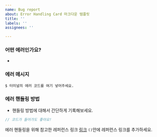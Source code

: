 ```yaml
---
name: Bug report
about: Error Handling Card 마크다운 템플릿
title: ''
labels: ''
assignees: ''

---
```


### 어떤 에러인가요?
- 
### 에러 메시지
```
$ 터미널의 에러 코드를 여기 넣어주세요.
```
### 에러 핸들링 방법
- 핸들링 방법에 대해서 간단하게 기록해보세요.
```js
// 코드가 들어가도 좋아요!
```
에러 핸들링을 위해 참고한 레퍼런스 링크
[링크]()
`()`안에 레퍼런스 링크를 추가하세요.
